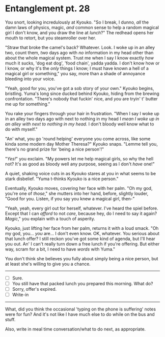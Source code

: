 # Entanglement pt. 28

You snort, looking incredulously at Kyouko. "So I break, I dunno, *all* the damn laws of physics, magic, *and* common sense to help a random magical girl I don't know, and you draw the line at *lunch*?" The redhead opens her mouth to retort, but you steamroller over her.

"Straw that broke the camel's back? Whatever. Look. I woke up in an alley two, count them, *two* days ago with *no* information in my head other than about the whole magical system. Trust me when I say I know exactly *how* much it sucks, 'dog eat dog', 'food chain', yadda yadda. I don't know how or I know, or why it's the *only* things I know; I must have known a hell of a magical girl or something," you say, more than a shade of annoyance bleeding into your voice.

"Yeah, good for you, you've got a sob story of your own." Kyouko begins, bristling. Yuma's long since ducked behind Kyouko, hiding from the brewing confrontation. "There's nobody that fuckin' nice, and *you* are tryin' t' butter me up for something."

You rake your fingers through your hair in frustration. "When I say I woke up in an alley two days ago with next to nothing in my head I *mean I woke up in an alley with next to nothing in my head.* I don't bloody well know what to do with myself."

"An' what, you go 'round helping' everyone you come across, like some kinda some modern day Mother Theresa?" Kyouko snaps. "Lemme tell you, there's no grand prize for 'being a nice person'!"

"*Yes!*" you exclaim. "My powers let me help magical girls, so why the hell not? It's as good as bloody well any purpose, seeing as I don't *have* one!"

A quiet, shaking voice cuts in as Kyouko stares at you in what seems to be stark disbelief. "Yuma t-thinks Kyouko is a nice person."

Eventually, Kyouko moves, covering her face with her palm. "Oh my god, you're one of *those*," she mutters into her hand, before, slightly louder, "Good for you. Listen, if you say you knew a magical girl, then-"

"Yeah, yeah, every girl out for herself, whatever. I've heard the spiel before. Except that I can *afford* to not *care*, because hey, do I need to say it again? *Magic*," you explain with a touch of asperity.

Kyouko, just lifting her face from her palm, returns it with a loud smack. "Oh my god, you... *you* are... I don't even know. OK, whatever. You serious about that lunch offer? I still reckon you've got some kind of agenda, but I'll hear you out. An' I can't really turn down a free lunch if you're offering. But either way, scram for a bit, I need to have *words* with Yuma."

You don't think she believes you fully about simply being a nice person, but at least she's willing to give you a chance.

---

- [ ] Sure.
- [ ] You still have that packed lunch you prepared this morning. What do?
- [ ] Sorry, offer's expired.
- [ ] Write-in

---

What, did you think the occasional 'typing on the phone is suffering' notes were for fun? And it's not like I have much else to do while on the bus and stuff.

Also, write in meal time conversation/what to do next, as appropriate.
